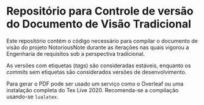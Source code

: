 # Repositório para Controle de versão do Documento de Visão Tradicional

Este repositório contém o código necessário para compilar o documento de visão
do projeto NotoriousNote durante as iterações nas quais vigorou a Engenharia de
requisitos sob a perspectiva tradicional.

As versões com etiquetas (*tags*) são consideradas estáveis, enquanto os
*commits* sem etiquetas são considerados versões de desenvolvimento.

Para gerar o PDF pode ser usado um serviço como o Overleaf ou uma instalação
completa do Tex Live 2020. Recomenda-se a compilação usando-se `lualatex`.
